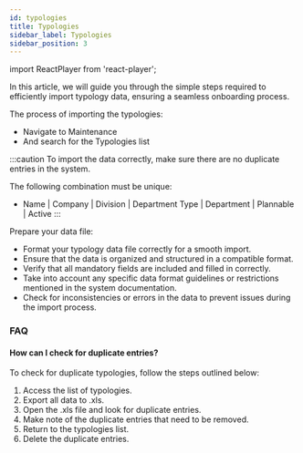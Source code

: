 ```yaml
---
id: typologies
title: Typologies
sidebar_label: Typologies
sidebar_position: 3
---
```


import ReactPlayer from 'react-player';

In this article, we will guide you through the simple steps required to efficiently import typology data, ensuring a seamless onboarding process.


The process of importing the typologies:
- Navigate to Maintenance
- And search for the Typologies list

<ReactPlayer controls muted url='/video/import-typologies.mov' />

:::caution
To import the data correctly, make sure there are no duplicate entries in the system.

The following combination must be unique:
- Name | Company | Division | Department Type | Department | Plannable | Active
:::

Prepare your data file:
- Format your typology data file correctly for a smooth import.
- Ensure that the data is organized and structured in a compatible format.
- Verify that all mandatory fields are included and filled in correctly.
- Take into account any specific data format guidelines or restrictions mentioned in the system documentation.
- Check for inconsistencies or errors in the data to prevent issues during the import process.
     
### FAQ

#### How can I check for duplicate entries?

To check for duplicate typologies, follow the steps outlined below:

1. Access the list of typologies.
2. Export all data to .xls.
3. Open the .xls file and look for duplicate entries.
4. Make note of the duplicate entries that need to be removed.
5. Return to the typologies list.
6. Delete the duplicate entries.

